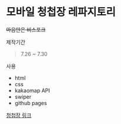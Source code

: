 # 모바일 청첩장 레파지토리


~~마음만은 비스포크~~

제작기간
>7.26 ~ 7.30

사용
- html
- css
- kakaomap API
- swiper
- github pages



[청첩장 링크](https://junheeyeap.github.io/woong-wedding/)
